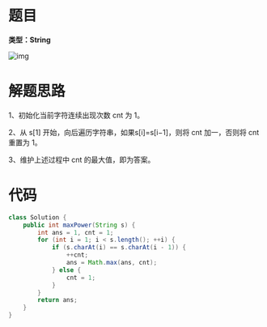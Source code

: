 # 题目

**类型：String**



![img](https://cdn.nlark.com/yuque/0/2021/png/2941598/1638550536901-eb4179f2-031e-4b7c-9a86-c19212ea8f56.png)

# 解题思路

1、初始化当前字符连续出现次数 cnt 为 1。

2、从 s[1] 开始，向后遍历字符串，如果s[i]=s[i−1]，则将 cnt 加一，否则将 cnt 重置为 1。

3、维护上述过程中 cnt 的最大值，即为答案。 

# 代码

```java
class Solution {
    public int maxPower(String s) {
        int ans = 1, cnt = 1;
        for (int i = 1; i < s.length(); ++i) {
            if (s.charAt(i) == s.charAt(i - 1)) {
                ++cnt;
                ans = Math.max(ans, cnt);
            } else {
                cnt = 1;
            }
        }
        return ans;
    }
}
```